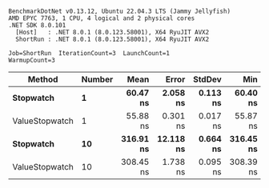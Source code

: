 ```

BenchmarkDotNet v0.13.12, Ubuntu 22.04.3 LTS (Jammy Jellyfish)
AMD EPYC 7763, 1 CPU, 4 logical and 2 physical cores
.NET SDK 8.0.101
  [Host]   : .NET 8.0.1 (8.0.123.58001), X64 RyuJIT AVX2
  ShortRun : .NET 8.0.1 (8.0.123.58001), X64 RyuJIT AVX2

Job=ShortRun  IterationCount=3  LaunchCount=1  
WarmupCount=3  

```
| Method         | Number | Mean      | Error     | StdDev   | Min       | Max       | Gen0   | Allocated |
|--------------- |------- |----------:|----------:|---------:|----------:|----------:|-------:|----------:|
| **Stopwatch**      | **1**      |  **60.47 ns** |  **2.058 ns** | **0.113 ns** |  **60.40 ns** |  **60.60 ns** | **0.0005** |      **40 B** |
| ValueStopwatch | 1      |  55.88 ns |  0.301 ns | 0.017 ns |  55.87 ns |  55.90 ns |      - |         - |
| **Stopwatch**      | **10**     | **316.91 ns** | **12.118 ns** | **0.664 ns** | **316.45 ns** | **317.67 ns** | **0.0005** |      **40 B** |
| ValueStopwatch | 10     | 308.45 ns |  1.738 ns | 0.095 ns | 308.39 ns | 308.56 ns |      - |         - |
